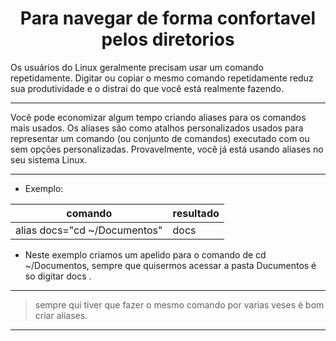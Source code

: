 <h1 align="center">
Para navegar de forma confortavel pelos diretorios 
</h1>

Os usuários do Linux geralmente precisam usar um comando repetidamente. Digitar ou copiar o mesmo comando repetidamente reduz sua produtividade e o distrai do que você está realmente fazendo.

-------------------------

Você pode economizar algum tempo criando aliases para os comandos mais usados. Os aliases são como atalhos personalizados usados para representar um comando (ou conjunto de comandos) executado com ou sem opções personalizadas. Provavelmente, você já está usando aliases no seu sistema Linux.

--------------------------

* Exemplo:

|comando|resultado|
|-------|----------|
|alias docs="cd ~/Documentos"|docs|

* Neste exemplo criamos um apelido para o comando de cd ~/Documentos, sempre que quisermos acessar a pasta Ducumentos é so digitar docs .

----------------------------------
> sempre qui tiver que fazer o mesmo comando por varias veses é bom criar aliases.
-----
